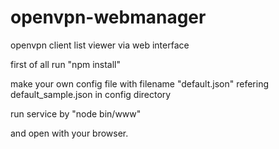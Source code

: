# openvpn-webmanager
openvpn client list viewer via web interface

first of all run "npm install"

make your own config file with filename "default.json" refering default_sample.json in config directory

run service by "node bin/www"

and open with your browser.
